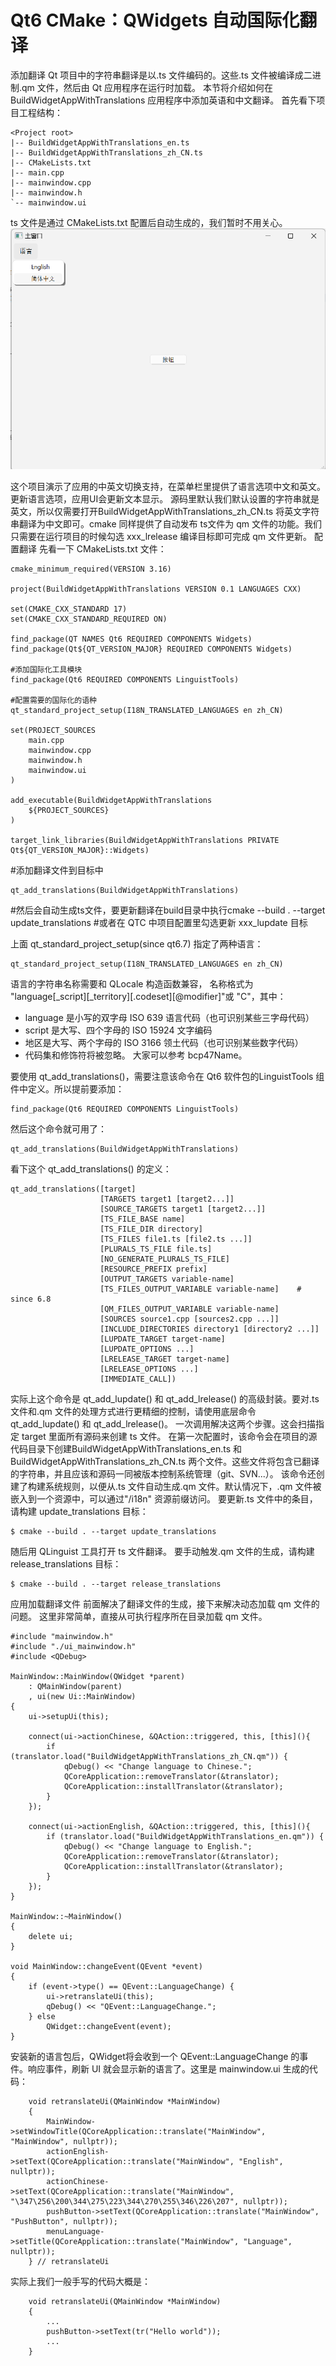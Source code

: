 # Qt6 CMake：QWidgets 自动国际化翻译
添加翻译
Qt 项目中的字符串翻译是以.ts 文件编码的。这些.ts 文件被编译成二进制.qm 文件，然后由 Qt 应用程序在运行时加载。
本节将介绍如何在 BuildWidgetAppWithTranslations 应用程序中添加英语和中文翻译。
首先看下项目工程结构：
```
<Project root>
|-- BuildWidgetAppWithTranslations_en.ts
|-- BuildWidgetAppWithTranslations_zh_CN.ts
|-- CMakeLists.txt
|-- main.cpp
|-- mainwindow.cpp
|-- mainwindow.h
`-- mainwindow.ui
```
ts 文件是通过 CMakeLists.txt 配置后自动生成的，我们暂时不用关心。
![translateExample](screenshot/mainwindow.png)

这个项目演示了应用的中英文切换支持，在菜单栏里提供了语言选项中文和英文。更新语言选项，应用UI会更新文本显示。
源码里默认我们默认设置的字符串就是英文，所以仅需要打开BuildWidgetAppWithTranslations_zh_CN.ts 将英文字符串翻译为中文即可。cmake 同样提供了自动发布 ts文件为 qm 文件的功能。我们只需要在运行项目的时候勾选  xxx_lrelease 编译目标即可完成 qm 文件更新。
配置翻译
先看一下 CMakeLists.txt 文件：
```
cmake_minimum_required(VERSION 3.16)

project(BuildWidgetAppWithTranslations VERSION 0.1 LANGUAGES CXX)

set(CMAKE_CXX_STANDARD 17)
set(CMAKE_CXX_STANDARD_REQUIRED ON)

find_package(QT NAMES Qt6 REQUIRED COMPONENTS Widgets)
find_package(Qt${QT_VERSION_MAJOR} REQUIRED COMPONENTS Widgets)

#添加国际化工具模块
find_package(Qt6 REQUIRED COMPONENTS LinguistTools)

#配置需要的国际化的语种
qt_standard_project_setup(I18N_TRANSLATED_LANGUAGES en zh_CN)

set(PROJECT_SOURCES
    main.cpp
    mainwindow.cpp
    mainwindow.h
    mainwindow.ui
)

add_executable(BuildWidgetAppWithTranslations
    ${PROJECT_SOURCES}
)

target_link_libraries(BuildWidgetAppWithTranslations PRIVATE Qt${QT_VERSION_MAJOR}::Widgets)
```
#添加翻译文件到目标中
```
qt_add_translations(BuildWidgetAppWithTranslations)
```
#然后会自动生成ts文件，要更新翻译在build目录中执行cmake --build . --target update_translations
#或者在 QTC 中项目配置里勾选更新 xxx_lupdate 目标

上面 qt_standard_project_setup(since qt6.7) 指定了两种语言：
```
qt_standard_project_setup(I18N_TRANSLATED_LANGUAGES en zh_CN)
```
语言的字符串名称需要和 QLocale 构造函数兼容，
名称格式为 "language[_script][_territory][.codeset][@modifier]"或 "C"，其中：
- language 是小写的双字母 ISO 639 语言代码（也可识别某些三字母代码）
- script 是大写、四个字母的 ISO 15924 文字编码
- 地区是大写、两个字母的 ISO 3166 领土代码（也可识别某些数字代码）
- 代码集和修饰符将被忽略。
大家可以参考 bcp47Name。

要使用 qt_add_translations()，需要注意该命令在 Qt6 软件包的LinguistTools 组件中定义。所以提前要添加：
```
find_package(Qt6 REQUIRED COMPONENTS LinguistTools)
```
然后这个命令就可用了：
```
qt_add_translations(BuildWidgetAppWithTranslations)
```
看下这个 qt_add_translations() 的定义：
```
qt_add_translations([target]
                    [TARGETS target1 [target2...]]
                    [SOURCE_TARGETS target1 [target2...]]
                    [TS_FILE_BASE name]
                    [TS_FILE_DIR directory]
                    [TS_FILES file1.ts [file2.ts ...]]
                    [PLURALS_TS_FILE file.ts]
                    [NO_GENERATE_PLURALS_TS_FILE]
                    [RESOURCE_PREFIX prefix]
                    [OUTPUT_TARGETS variable-name]
                    [TS_FILES_OUTPUT_VARIABLE variable-name]    # since 6.8
                    [QM_FILES_OUTPUT_VARIABLE variable-name]
                    [SOURCES source1.cpp [sources2.cpp ...]]
                    [INCLUDE_DIRECTORIES directory1 [directory2 ...]]
                    [LUPDATE_TARGET target-name]
                    [LUPDATE_OPTIONS ...]
                    [LRELEASE_TARGET target-name]
                    [LRELEASE_OPTIONS ...]
                    [IMMEDIATE_CALL])
```
实际上这个命令是 qt_add_lupdate() 和 qt_add_lrelease() 的高级封装。要对.ts 文件和.qm 文件的处理方式进行更精细的控制，请使用底层命令 qt_add_lupdate() 和 qt_add_lrelease()。
一次调用解决这两个步骤。这会扫描指定 target 里面所有源码来创建 ts 文件。
在第一次配置时，该命令会在项目的源代码目录下创建BuildWidgetAppWithTranslations_en.ts 和BuildWidgetAppWithTranslations_zh_CN.ts 两个文件。这些文件将包含已翻译的字符串，并且应该和源码一同被版本控制系统管理（git、SVN...）。
该命令还创建了构建系统规则，以便从.ts 文件自动生成.qm 文件。默认情况下，.qm 文件被嵌入到一个资源中，可以通过"/i18n" 资源前缀访问。
要更新.ts 文件中的条目，请构建 update_translations 目标：
```
$ cmake --build . --target update_translations
```
随后用 QLinguist 工具打开 ts 文件翻译。
要手动触发.qm 文件的生成，请构建release_translations 目标：
```
$ cmake --build . --target release_translations
```
应用加载翻译文件
前面解决了翻译文件的生成，接下来解决动态加载 qm 文件的问题。
这里非常简单，直接从可执行程序所在目录加载 qm 文件。
```
#include "mainwindow.h"
#include "./ui_mainwindow.h"
#include <QDebug>

MainWindow::MainWindow(QWidget *parent)
    : QMainWindow(parent)
    , ui(new Ui::MainWindow)
{
    ui->setupUi(this);

    connect(ui->actionChinese, &QAction::triggered, this, [this](){
        if (translator.load("BuildWidgetAppWithTranslations_zh_CN.qm")) {
            qDebug() << "Change language to Chinese.";
            QCoreApplication::removeTranslator(&translator);
            QCoreApplication::installTranslator(&translator);
        }
    });

    connect(ui->actionEnglish, &QAction::triggered, this, [this](){
        if (translator.load("BuildWidgetAppWithTranslations_en.qm")) {
            qDebug() << "Change language to English.";
            QCoreApplication::removeTranslator(&translator);
            QCoreApplication::installTranslator(&translator);
        }
    });
}

MainWindow::~MainWindow()
{
    delete ui;
}

void MainWindow::changeEvent(QEvent *event)
{
    if (event->type() == QEvent::LanguageChange) {
        ui->retranslateUi(this);
        qDebug() << "QEvent::LanguageChange.";
    } else
        QWidget::changeEvent(event);
}
```
安装新的语言包后，QWidget将会收到一个 QEvent::LanguageChange 的事件。响应事件，刷新 UI 就会显示新的语言了。这里是 mainwindow.ui 生成的代码：
```
    void retranslateUi(QMainWindow *MainWindow)
    {
        MainWindow->setWindowTitle(QCoreApplication::translate("MainWindow", "MainWindow", nullptr));
        actionEnglish->setText(QCoreApplication::translate("MainWindow", "English", nullptr));
        actionChinese->setText(QCoreApplication::translate("MainWindow", "\347\256\200\344\275\223\344\270\255\346\226\207", nullptr));
        pushButton->setText(QCoreApplication::translate("MainWindow", "PushButton", nullptr));
        menuLanguage->setTitle(QCoreApplication::translate("MainWindow", "Language", nullptr));
    } // retranslateUi
```
实际上我们一般手写的代码大概是：
```
    void retranslateUi(QMainWindow *MainWindow)
    {
        ...
        pushButton->setText(tr("Hello world"));
        ...
    }
```